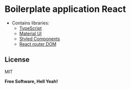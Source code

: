 # Boilerplate application React
* Contains libraries:
  - [TypeScript](https://www.typescriptlang.org/)
  - [Material UI](https://material-ui.com/)
  - [Styled Components](https://styled-components.com/)
  - [React router DOM](https://reacttraining.com/react-router/web/guides/quick-start)

License
----
MIT

**Free Software, Hell Yeah!**
